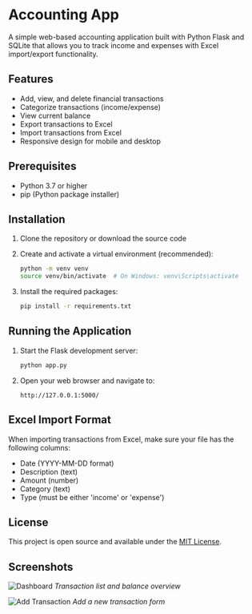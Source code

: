 # Accounting App

A simple web-based accounting application built with Python Flask and SQLite that allows you to track income and expenses with Excel import/export functionality.

## Features

- Add, view, and delete financial transactions
- Categorize transactions (income/expense)
- View current balance
- Export transactions to Excel
- Import transactions from Excel
- Responsive design for mobile and desktop

## Prerequisites

- Python 3.7 or higher
- pip (Python package installer)

## Installation

1. Clone the repository or download the source code

2. Create and activate a virtual environment (recommended):
   ```bash
   python -m venv venv
   source venv/bin/activate  # On Windows: venv\Scripts\activate
   ```

3. Install the required packages:
   ```bash
   pip install -r requirements.txt
   ```

## Running the Application

1. Start the Flask development server:
   ```bash
   python app.py
   ```

2. Open your web browser and navigate to:
   ```
   http://127.0.0.1:5000/
   ```

## Excel Import Format

When importing transactions from Excel, make sure your file has the following columns:
- Date (YYYY-MM-DD format)
- Description (text)
- Amount (number)
- Category (text)
- Type (must be either 'income' or 'expense')

## License

This project is open source and available under the [MIT License](LICENSE).

## Screenshots

![Dashboard](screenshots/dashboard.png)
*Transaction list and balance overview*

![Add Transaction](screenshots/add-transaction.png)
*Add a new transaction form*
